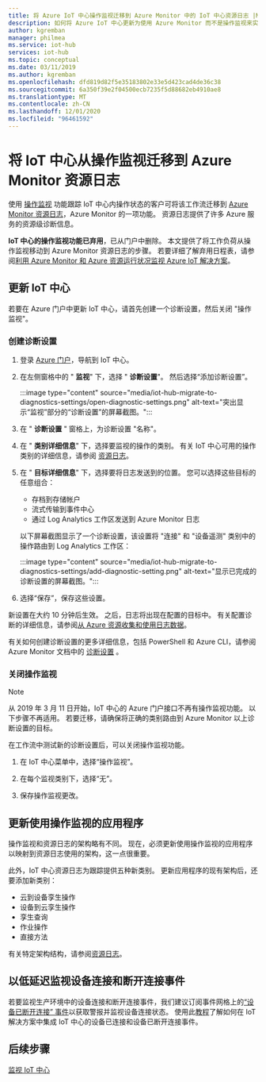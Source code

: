 ```yaml
---
title: 将 Azure IoT 中心操作监视迁移到 Azure Monitor 中的 IoT 中心资源日志 |Microsoft Docs
description: 如何将 Azure IoT 中心更新为使用 Azure Monitor 而不是操作监视来实时监视 IoT 中心上的操作状态。
author: kgremban
manager: philmea
ms.service: iot-hub
services: iot-hub
ms.topic: conceptual
ms.date: 03/11/2019
ms.author: kgremban
ms.openlocfilehash: dfd819d82f5e35183802e33e5d423cad4de36c38
ms.sourcegitcommit: 6a350f39e2f04500ecb7235f5d88682eb4910ae8
ms.translationtype: MT
ms.contentlocale: zh-CN
ms.lasthandoff: 12/01/2020
ms.locfileid: "96461592"
---
```

# <a name="migrate-your-iot-hub-from-operations-monitoring-to-azure-monitor-resource-logs"></a>将 IoT 中心从操作监视迁移到 Azure Monitor 资源日志

使用 [操作监视](iot-hub-operations-monitoring.md) 功能跟踪 IoT 中心内操作状态的客户可将该工作流迁移到 [Azure Monitor 资源日志](../azure-monitor/platform/platform-logs-overview.md)，Azure Monitor 的一项功能。 资源日志提供了许多 Azure 服务的资源级诊断信息。

**IoT 中心的操作监视功能已弃用**，已从门户中删除。 本文提供了将工作负荷从操作监视移动到 Azure Monitor 资源日志的步骤。 若要详细了解弃用日程表，请参阅[利用 Azure Monitor 和 Azure 资源运行状况监视 Azure IoT 解决方案](https://azure.microsoft.com/blog/monitor-your-azure-iot-solutions-with-azure-monitor-and-azure-resource-health/)。

## <a name="update-iot-hub"></a>更新 IoT 中心

若要在 Azure 门户中更新 IoT 中心，请首先创建一个诊断设置，然后关闭 "操作监视"。  

### <a name="create-a--diagnostic-setting"></a>创建诊断设置

1. 登录 [Azure 门户](https://portal.azure.com)，导航到 IoT 中心。

1. 在左侧窗格中的 " **监视**" 下，选择 " **诊断设置**"。 然后选择“添加诊断设置”。

   :::image type="content" source="media/iot-hub-migrate-to-diagnostics-settings/open-diagnostic-settings.png" alt-text="突出显示“监视”部分的“诊断设置”的屏幕截图。":::

1. 在 " **诊断设置** " 窗格上，为诊断设置 "名称"。

1. 在 " **类别详细信息**" 下，选择要监视的操作的类别。 有关 IoT 中心可用的操作类别的详细信息，请参阅 [资源日志](monitor-iot-hub-reference.md#resource-logs)。

1. 在 " **目标详细信息**" 下，选择要将日志发送到的位置。 您可以选择这些目标的任意组合：

   * 存档到存储帐户
   * 流式传输到事件中心
   * 通过 Log Analytics 工作区发送到 Azure Monitor 日志

   以下屏幕截图显示了一个诊断设置，该设置将 "连接" 和 "设备遥测" 类别中的操作路由到 Log Analytics 工作区：

   :::image type="content" source="media/iot-hub-migrate-to-diagnostics-settings/add-diagnostic-setting.png" alt-text="显示已完成的诊断设置的屏幕截图。":::

1. 选择“保存”，保存这些设置。

新设置在大约 10 分钟后生效。 之后，日志将出现在配置的目标中。 有关配置诊断的详细信息，请参阅[从 Azure 资源收集和使用日志数据](../azure-monitor/platform/platform-logs-overview.md)。

有关如何创建诊断设置的更多详细信息，包括 PowerShell 和 Azure CLI，请参阅 Azure Monitor 文档中的 [诊断设置](../azure-monitor/platform/diagnostic-settings.md) 。

### <a name="turn-off-operations-monitoring"></a>关闭操作监视

> [!NOTE]
> 从 2019 年 3 月 11 日开始，IoT 中心的 Azure 门户接口不再有操作监视功能。 以下步骤不再适用。 若要迁移，请确保将正确的类别路由到 Azure Monitor 以上诊断设置的目标。

在工作流中测试新的诊断设置后，可以关闭操作监视功能。 

1. 在 IoT 中心菜单中，选择“操作监视”。 

2. 在每个监视类别下，选择“无”。 

3. 保存操作监视更改。

## <a name="update-applications-that-use-operations-monitoring"></a>更新使用操作监视的应用程序

操作监视和资源日志的架构略有不同。 现在，必须更新使用操作监视的应用程序以映射到资源日志使用的架构，这一点很重要。

此外，IoT 中心资源日志为跟踪提供五种新类别。 更新应用程序的现有架构后，还要添加新类别：

* 云到设备孪生操作
* 设备到云孪生操作
* 孪生查询
* 作业操作
* 直接方法

有关特定架构结构，请参阅[资源日志](monitor-iot-hub-reference.md#resource-logs)。

## <a name="monitoring-device-connect-and-disconnect-events-with-low-latency"></a>以低延迟监视设备连接和断开连接事件

若要监视生产环境中的设备连接和断开连接事件，我们建议订阅事件网格上的[“设备已断开连接”  事件](iot-hub-event-grid.md#event-types)以获取警报并监视设备连接状态。 使用此[教程](iot-hub-how-to-order-connection-state-events.md)了解如何在 IoT 解决方案中集成 IoT 中心的设备已连接和设备已断开连接事件。

## <a name="next-steps"></a>后续步骤

[监视 IoT 中心](monitor-iot-hub.md)